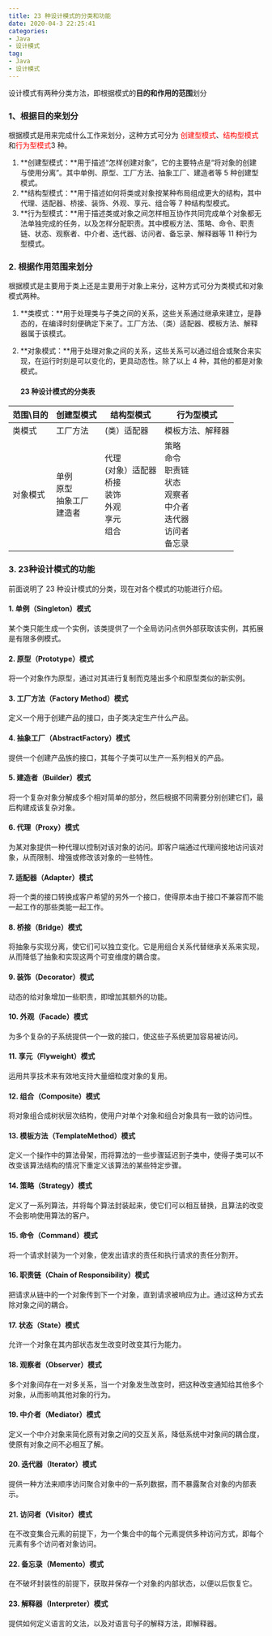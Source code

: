 ```yaml
---
title: 23 种设计模式的分类和功能
date: 2020-04-3 22:25:41
categories: 
- Java
- 设计模式
tag: 
- Java
- 设计模式
---
```

设计模式有两种分类方法，即根据模式的**目的和作用的范围**划分

### 1、根据目的来划分

根据模式是用来完成什么工作来划分，这种方式可分为<font color="#FF0000"> 创建型模式</font>、<font color="#FF0000">结构型模式</font>和<font color="#FF0000">行为型模式</font>3 种。

1. **创建型模式：**用于描述“怎样创建对象”，它的主要特点是“将对象的创建与使用分离”。其中单例、原型、工厂方法、抽象工厂、建造者等 5 种创建型模式。
2. **结构型模式：**用于描述如何将类或对象按某种布局组成更大的结构，其中代理、适配器、桥接、装饰、外观、享元、组合等 7 种结构型模式。
3. **行为型模式：**用于描述类或对象之间怎样相互协作共同完成单个对象都无法单独完成的任务，以及怎样分配职责。其中模板方法、策略、命令、职责链、状态、观察者、中介者、迭代器、访问者、备忘录、解释器等 11 种行为型模式。

### 2. 根据作用范围来划分

根据模式是主要用于类上还是主要用于对象上来分，这种方式可分为类模式和对象模式两种。

1. **类模式：**用于处理类与子类之间的关系，这些关系通过继承来建立，是静态的，在编译时刻便确定下来了。工厂方法、（类）适配器、模板方法、解释器属于该模式。

2. **对象模式：**用于处理对象之间的关系，这些关系可以通过组合或聚合来实现，在运行时刻是可以变化的，更具动态性。除了以上 4 种，其他的都是对象模式。

   #### 23 种设计模式的分类表

| 范围\目的 | 创建型模式                            | 结构型模式                                                   | 行为型模式                                                   |
| --------- | ------------------------------------- | ------------------------------------------------------------ | ------------------------------------------------------------ |
| 类模式    | 工厂方法                              | (类）适配器                                                  | 模板方法、解释器                                             |
| 对象模式  | 单例<br/>原型<br/>抽象工厂<br/>建造者 | 代理<br/>(对象）适配器<br/>桥接<br/>装饰<br/>外观<br/>享元<br/>组合 | 策略<br/>命令<br/>职责链<br/>状态<br/>观察者<br/>中介者<br/>迭代器<br/>访问者<br/>备忘录 |

### 3. 23种设计模式的功能

前面说明了 23 种设计模式的分类，现在对各个模式的功能进行介绍。

#### 1.  **单例（Singleton）模式**

   某个类只能生成一个实例，该类提供了一个全局访问点供外部获取该实例，其拓展是有限多例模式。

 #### 2. **原型（Prototype）模式**

   将一个对象作为原型，通过对其进行复制而克隆出多个和原型类似的新实例。

#### 3. **工厂方法（Factory Method）模式**

   定义一个用于创建产品的接口，由子类决定生产什么产品。

#### 4. **抽象工厂（AbstractFactory）模式**

   提供一个创建产品族的接口，其每个子类可以生产一系列相关的产品。

#### 5. **建造者（Builder）模式**

   将一个复杂对象分解成多个相对简单的部分，然后根据不同需要分别创建它们，最后构建成该复杂对象。

#### 6. **代理（Proxy）模式**

   为某对象提供一种代理以控制对该对象的访问。即客户端通过代理间接地访问该对象，从而限制、增强或修改该对象的一些特性。

#### 7. **适配器（Adapter）模式**

   将一个类的接口转换成客户希望的另外一个接口，使得原本由于接口不兼容而不能一起工作的那些类能一起工作。

#### 8. **桥接（Bridge）模式**

   将抽象与实现分离，使它们可以独立变化。它是用组合关系代替继承关系来实现，从而降低了抽象和实现这两个可变维度的耦合度。

#### 9. **装饰（Decorator）模式**
动态的给对象增加一些职责，即增加其额外的功能。

#### 10. **外观（Facade）模式**
为多个复杂的子系统提供一个一致的接口，使这些子系统更加容易被访问。

#### 11. **享元（Flyweight）模式**
运用共享技术来有效地支持大量细粒度对象的复用。

#### 12. **组合（Composite）模式**
将对象组合成树状层次结构，使用户对单个对象和组合对象具有一致的访问性。

#### 13. **模板方法（TemplateMethod）模式**
定义一个操作中的算法骨架，而将算法的一些步骤延迟到子类中，使得子类可以不改变该算法结构的情况下重定义该算法的某些特定步骤。

#### 14. **策略（Strategy）模式**
定义了一系列算法，并将每个算法封装起来，使它们可以相互替换，且算法的改变不会影响使用算法的客户。

#### 15. **命令（Command）模式**
将一个请求封装为一个对象，使发出请求的责任和执行请求的责任分割开。

#### 16. **职责链（Chain of Responsibility）模式**
把请求从链中的一个对象传到下一个对象，直到请求被响应为止。通过这种方式去除对象之间的耦合。

#### 17. **状态（State）模式**
允许一个对象在其内部状态发生改变时改变其行为能力。

#### 18. **观察者（Observer）模式**
多个对象间存在一对多关系，当一个对象发生改变时，把这种改变通知给其他多个对象，从而影响其他对象的行为。

#### 19. **中介者（Mediator）模式**
定义一个中介对象来简化原有对象之间的交互关系，降低系统中对象间的耦合度，使原有对象之间不必相互了解。

#### 20. **迭代器（Iterator）模式**
提供一种方法来顺序访问聚合对象中的一系列数据，而不暴露聚合对象的内部表示。

#### 21. **访问者（Visitor）模式**
在不改变集合元素的前提下，为一个集合中的每个元素提供多种访问方式，即每个元素有多个访问者对象访问。

#### 22. **备忘录（Memento）模式**
在不破坏封装性的前提下，获取并保存一个对象的内部状态，以便以后恢复它。

#### 23. **解释器（Interpreter）模式**
提供如何定义语言的文法，以及对语言句子的解释方法，即解释器。

